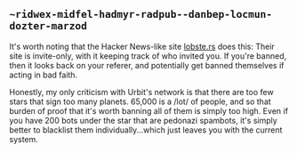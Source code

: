 ## `~ridwex-midfel-hadmyr-radpub--danbep-locmun-dozter-marzod`
It's worth noting that the Hacker News-like site [lobste.rs](https://lobste.rs) does this: Their site is invite-only, with it keeping track of who invited you. If you're banned, then it looks back on your referer, and potentially get banned themselves if acting in bad faith.

Honestly, my only criticism with Urbit's network is that there are too few stars that sign too many planets. 65,000 is a /lot/ of people, and so that burden of proof that it's worth banning all of them is simply too high. Even if you have 200 bots under the star that are pedonazi spambots, it's simply better to blacklist them individually...which just leaves you with the current system.